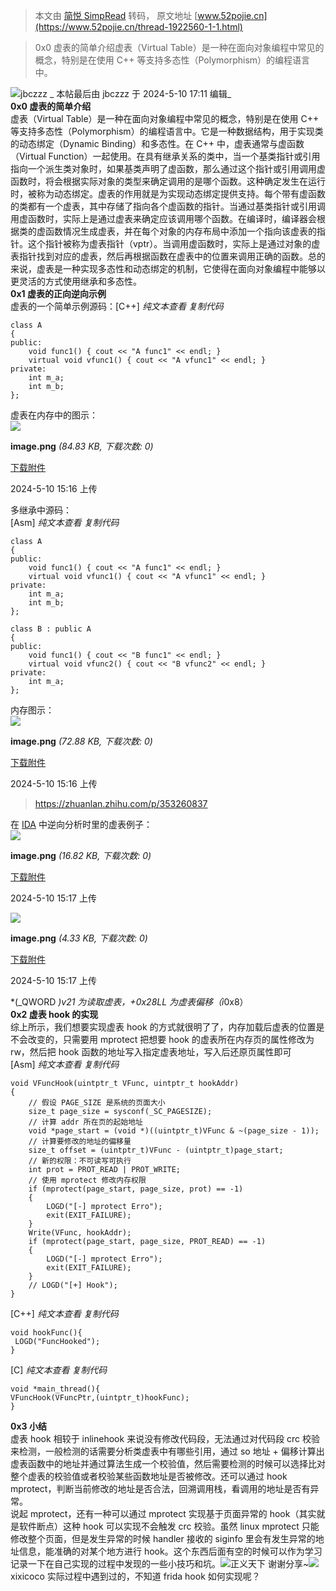 > 本文由 [简悦 SimpRead](http://ksria.com/simpread/) 转码， 原文地址 [www.52pojie.cn](https://www.52pojie.cn/thread-1922560-1-1.html)

> 0x0 虚表的简单介绍虚表（Virtual Table）是一种在面向对象编程中常见的概念，特别是在使用 C++ 等支持多态性（Polymorphism）的编程语言中。

![](https://avatar.52pojie.cn/images/noavatar_middle.gif)jbczzz _ 本帖最后由 jbczzz 于 2024-5-10 17:11 编辑_  
**0x0 虚表的简单介绍**  
虚表（Virtual Table）是一种在面向对象编程中常见的概念，特别是在使用 C++ 等支持多态性（Polymorphism）的编程语言中。它是一种数据结构，用于实现类的动态绑定（Dynamic Binding）和多态性。在 C++ 中，虚表通常与虚函数（Virtual Function）一起使用。在具有继承关系的类中，当一个基类指针或引用指向一个派生类对象时，如果基类声明了虚函数，那么通过这个指针或引用调用虚函数时，将会根据实际对象的类型来确定调用的是哪个函数。这种确定发生在运行时，被称为动态绑定。虚表的作用就是为实现动态绑定提供支持。每个带有虚函数的类都有一个虚表，其中存储了指向各个虚函数的指针。当通过基类指针或引用调用虚函数时，实际上是通过虚表来确定应该调用哪个函数。在编译时，编译器会根据类的虚函数情况生成虚表，并在每个对象的内存布局中添加一个指向该虚表的指针。这个指针被称为虚表指针（vptr）。当调用虚函数时，实际上是通过对象的虚表指针找到对应的虚表，然后再根据函数在虚表中的位置来调用正确的函数。总的来说，虚表是一种实现多态性和动态绑定的机制，它使得在面向对象编程中能够以更灵活的方式使用继承和多态性。  
**0x1 虚表的正向逆向示例**  
虚表的一个简单示例源码：[C++] _纯文本查看_ _复制代码_

```
class A
{
public:
    void func1() { cout << "A func1" << endl; }
    virtual void vfunc1() { cout << "A vfunc1" << endl; }
private:
    int m_a;
    int m_b;
};

```

虚表在内存中的图示：  
![](https://attach.52pojie.cn/forum/202405/10/151612i4b94qu9555493b5.png)

**image.png** _(84.83 KB, 下载次数: 0)_

[下载附件](forum.php?mod=attachment&aid=MjY5NDk1OXwyMWQzNTRiNHwxNzE1Mzg2Mjg5fDIxMzQzMXwxOTIyNTYw&nothumb=yes)

2024-5-10 15:16 上传

  
多继承中源码：  
[Asm] _纯文本查看_ _复制代码_

```
class A
{
public:
    void func1() { cout << "A func1" << endl; }
    virtual void vfunc1() { cout << "A vfunc1" << endl; }
private:
    int m_a;
    int m_b;
};
 
class B : public A
{
public:
    void func1() { cout << "B func1" << endl; }
    virtual void vfunc2() { cout << "B vfunc2" << endl; }
private:
    int m_a;
};

```

内存图示：  
![](https://attach.52pojie.cn/forum/202405/10/151634qcrbzoo3cyzm2rbc.png)

**image.png** _(72.88 KB, 下载次数: 0)_

[下载附件](forum.php?mod=attachment&aid=MjY5NDk2MHxiNmE1ZWFhOXwxNzE1Mzg2Mjg5fDIxMzQzMXwxOTIyNTYw&nothumb=yes)

2024-5-10 15:16 上传

  

> https://zhuanlan.zhihu.com/p/353260837

在 [IDA](https://www.52pojie.cn/thread-1874203-1-1.html) 中逆向分析时里的虚表例子：  
![](https://attach.52pojie.cn/forum/202405/10/151704x68ms6s6zp6vszfp.png)

**image.png** _(16.82 KB, 下载次数: 0)_

[下载附件](forum.php?mod=attachment&aid=MjY5NDk2MXw5MjY4YTA1MXwxNzE1Mzg2Mjg5fDIxMzQzMXwxOTIyNTYw&nothumb=yes)

2024-5-10 15:17 上传

  
![](https://attach.52pojie.cn/forum/202405/10/151718rjqc8qjajcc5ca94.png)

**image.png** _(4.33 KB, 下载次数: 0)_

[下载附件](forum.php?mod=attachment&aid=MjY5NDk2Mnw4MDdlOWIwNnwxNzE1Mzg2Mjg5fDIxMzQzMXwxOTIyNTYw&nothumb=yes)

2024-5-10 15:17 上传

  
*(_QWORD *)v21 为读取虚表，+0x28LL 为虚表偏移（i*0x8）  
**0x2 虚表 hook 的实现**  
综上所示，我们想要实现虚表 hook 的方式就很明了了，内存加载后虚表的位置是不会改变的，只需要用 mprotect 把想要 hook 的虚表所在内存页的属性修改为 rw，然后把 hook 函数的地址写入指定虚表地址，写入后还原页属性即可  
[Asm] _纯文本查看_ _复制代码_

```
void VFuncHook(uintptr_t VFunc, uintptr_t hookAddr)
{
    // 假设 PAGE_SIZE 是系统的页面大小
    size_t page_size = sysconf(_SC_PAGESIZE);
    // 计算 addr 所在页的起始地址
    void *page_start = (void *)((uintptr_t)VFunc & ~(page_size - 1));
    // 计算要修改的地址的偏移量
    size_t offset = (uintptr_t)VFunc - (uintptr_t)page_start;
    // 新的权限：不可读写可执行
    int prot = PROT_READ | PROT_WRITE;
    // 使用 mprotect 修改内存权限
    if (mprotect(page_start, page_size, prot) == -1)
    {
        LOGD("[-] mprotect Erro");
        exit(EXIT_FAILURE);
    }
    Write(VFunc, hookAddr);
    if (mprotect(page_start, page_size, PROT_READ) == -1)
    {
        LOGD("[-] mprotect Erro");
        exit(EXIT_FAILURE);
    }
    // LOGD("[+] Hook");
} 
```

[C++] _纯文本查看_ _复制代码_

```
void hookFunc(){
 LOGD("FuncHooked");
}

```

[C] _纯文本查看_ _复制代码_

```
void *main_thread(){
VFuncHook(VFuncPtr,(uintptr_t)hookFunc);
}

```

**0x3 小结**  
虚表 hook 相较于 inlinehook 来说没有修改代码段，无法通过对代码段 crc 校验来检测，一般检测的话需要分析类虚表中有哪些引用，通过 so 地址 + 偏移计算出虚表函数中的地址并通过算法生成一个校验值，然后需要检测的时候可以选择比对整个虚表的校验值或者校验某些函数地址是否被修改。还可以通过 hook mprotect，判断当前修改的地址是否合法，回溯调用栈，看调用的地址是否有异常。  
说起 mprotect，还有一种可以通过 mprotect 实现基于页面异常的 hook（其实就是软件断点）这种 hook 可以实现不会触发 crc 校验。虽然 linux mprotect 只能修改整个页面，但是发生异常的时候 handler 接收的 siginfo 里会有发生异常的地址信息，能准确的对某个地方进行 hook。这个东西后面有空的时候可以作为学习记录一下在自己实现的过程中发现的一些小技巧和坑。![](https://avatar.52pojie.cn/images/noavatar_middle.gif)正义天下 谢谢分享~![](https://avatar.52pojie.cn/data/avatar/000/93/53/52_avatar_middle.jpg)xixicoco 实际过程中遇到过的，不知道 frida hook 如何实现呢？